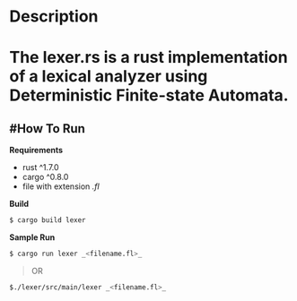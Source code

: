 # Description
The **lexer.rs** is a rust implementation of a lexical analyzer using Deterministic Finite-state Automata.
===================


#How To Run
-------------

**Requirements**

- rust ^1.7.0
- cargo ^0.8.0
- file with extension _.fl_

**Build**
```bash
$ cargo build lexer
```
**Sample Run**
```bash
$ cargo run lexer _<filename.fl>_
```
> OR 
```bash
$./lexer/src/main/lexer _<filename.fl>_
```
